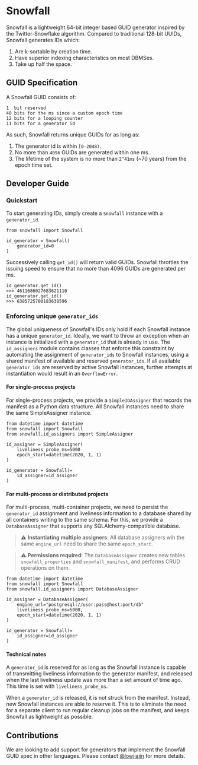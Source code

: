 # Snowfall
Snowfall is a lightweight 64-bit integer based GUID generator inspired by the Twitter-Snowflake algorithm. Compared to traditional 128-bit UUIDs, Snowfall generates IDs which:
1. Are k-sortable by creation time.
2. Have superior indexing characteristics on most DBMSes.
3. Take up half the space.

## GUID Specification
A Snowfall GUID consists of:
```
1  bit reserved
40 bits for the ms since a custom epoch time
12 bits for a looping counter
11 bits for a generator id
```

As such, Snowfall returns unique GUIDs for as long as:
1. The generator id is within `[0-2048)`.
2. No more than `4096` GUIDs are generated within one ms.
3. The lifetime of the system is no more than `2^41ms` (~70 years) from the epoch time set.

## Developer Guide
### Quickstart
To start generating IDs, simply create a `Snowfall` instance with a `generator_id`.
```
from snowfall import Snowfall

id_generator = Snowfall(
    generator_id=0
)
```
Successively calling `get_id()` will return valid GUIDs. Snowfall throttles the issuing speed to ensure that no more than 4096 GUIDs are generated per ms. 
```
id_generator.get_id()
>>> 4611686027683621110
id_generator.get_id()
>>> 6385725700183638596
```

### Enforcing unique `generator_ids`
The global uniqueness of Snowfall's IDs only hold if each Snowfall instance has a unique `generator_id`. Ideally, we want to throw an exception when an instance is initialized with a `generator_id` that is already in use. The `id_assigners` module contains classes that enforce this constraint by automating the assignment of `generator_ids` to Snowfall instances, using a shared manifest of available and reserved `generator_ids`. If all available `generator_ids` are reserved by active Snowfall instances, further attempts at instantiation would result in an `OverflowError`.

#### For single-process projects
For single-process projects, we provide a `SimpleIDAssigner` that records the manifest as a Python data structure. All Snowfall instances need to share the same SimpleAssigner instance.
```
from datetime import datetime
from snowfall import Snowfall
from snowfall.id_assigners import SimpleAssigner

id_assigner = SimpleAssigner(
    liveliness_probe_ms=5000
    epoch_start=datetime(2020, 1, 1)
)

id_generator = Snowfall(=
    id_assigner=id_assigner
)
```

#### For multi-process or distributed projects
For multi-process, multi-container projects, we need to persist the `generator_id` assignment and liveliness information to a database shared by all containers writing to the same schema. For this, we provide a `DatabaseAssigner` that supports any SQLAlchemy-compatible database.

> :warning: **Instantiating multiple assigners**: All database assigners wih the same `engine_url` need to share the same `epoch_start`.

> :warning: **Permissions required**: The `DatabaseAssigner` creates new tables `snowfall_properties` and `snowfall_manifest`, and performs CRUD operations on them.

```
from datetime import datetime
from snowfall import Snowfall
from snowfall.id_assigners import DatabaseAssigner

id_assigner = DatabaseAssigner(
    engine_url="postgresql://user:pass@host:port/db"
    liveliness_probe_ms=5000,
    epoch_start=datetime(2020, 1, 1)
)

id_generator = Snowfall(=
    id_assigner=id_assigner
)
```

#### Technical notes
A `generator_id` is reserved for as long as the Snowfall instance is capable of transmitting liveliness information to the generator manifest, and released when the last liveliness update was more than a set amount of time ago. This time is set with `liveliness_probe_ms`.

When a `generator_id` is released, it is not struck from the manifest. Instead, new Snowfall instances are able to reserve it. This is to eliminate the need for a separate client to run regular cleanup jobs on the manifest, and keeps Snowfall as lightweight as possible.

## Contributions
We are looking to add support for generators that implement the Snowfall GUID spec in other languages. Please contact [@lowjiajin](https://github.com/lowjiajin) for more details.
